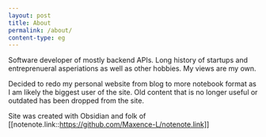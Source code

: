 ```yaml
---
layout: post
title: About
permalink: /about/
content-type: eg
---
```


Software developer of mostly backend APIs.  Long history of startups and entreprenueral asperiations as well as other hobbies.  My views are my own.

Decided to redo my personal website from blog to more notebook format as I am likely the biggest user of the site.  Old content that is no longer useful or outdated has been dropped from the site.

Site was created with Obsidian and folk of  [[notenote.link::https://github.com/Maxence-L/notenote.link]]
